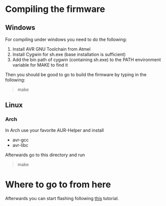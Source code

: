 # Compiling the firmware

## Windows
For compiling under windows you need to do the following:
1. Install AVR GNU Toolchain from Atmel
2. Install Cygwin for sh.exe (base installation is sufficient)
3. Add the bin path of cygwin (containing sh.exe) to the PATH environment variable for MAKE to find it

Then you should be good to go to build the firmware by typing in the following:
> make

## Linux
### Arch
In Arch use your favorite AUR-Helper and install
* avr-gcc
* avr-libc

Afterwards go to this directory and run
> make

# Where to go to from here
Afterwards you can start flashing following [this](https://rawgit.com/emsec/ChameleonMini/master/Doc/Doxygen/html/_page__getting_started.html) tutorial.
